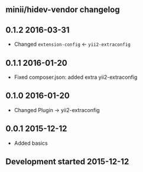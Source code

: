 minii/hidev-vendor changelog
----------------------------

## 0.1.2 2016-03-31

- Changed `extension-config` <- `yii2-extraconfig`

## 0.1.1 2016-01-20

- Fixed composer.json: added extra yii2-extraconfig

## 0.1.0 2016-01-20

- Changed Plugin -> yii2-extraconfig

## 0.0.1 2015-12-12

- Added basics

## Development started 2015-12-12

